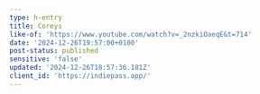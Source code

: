 ```yaml
---
type: h-entry
title: Coreys
like-of: 'https://www.youtube.com/watch?v=_2nzkiOaeqE&t=714'
date: '2024-12-26T19:57:00+0100'
post-status: published
sensitive: 'false'
updated: '2024-12-26T18:57:36.181Z'
client_id: 'https://indiepass.app/'
---
```



